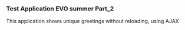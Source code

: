 ### Test Application EVO summer Part_2

This application shows unique greetings without reloading, using AJAX